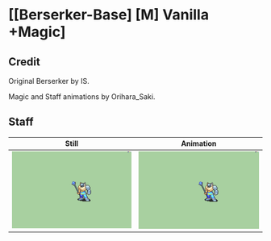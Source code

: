 # [\[Berserker-Base\] \[M\] Vanilla +Magic]

## Credit

Original Berserker by IS.

Magic and Staff animations by Orihara_Saki.

## Staff

| Still | Animation |
| :---: | :-------: |
| ![Staff still](./Staff_000.png) | ![Staff animation](./Staff.gif) |
